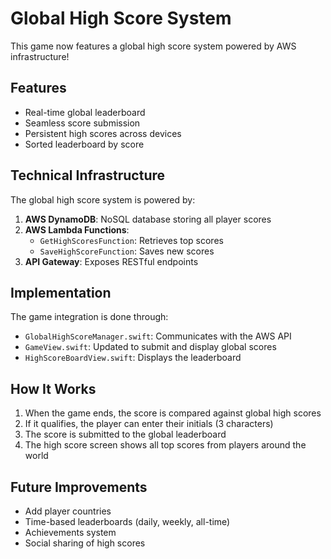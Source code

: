 # Global High Score System

This game now features a global high score system powered by AWS infrastructure!

## Features

- Real-time global leaderboard
- Seamless score submission
- Persistent high scores across devices
- Sorted leaderboard by score

## Technical Infrastructure

The global high score system is powered by:

1. **AWS DynamoDB**: NoSQL database storing all player scores
2. **AWS Lambda Functions**: 
   - `GetHighScoresFunction`: Retrieves top scores
   - `SaveHighScoreFunction`: Saves new scores
3. **API Gateway**: Exposes RESTful endpoints

## Implementation

The game integration is done through:

- `GlobalHighScoreManager.swift`: Communicates with the AWS API
- `GameView.swift`: Updated to submit and display global scores
- `HighScoreBoardView.swift`: Displays the leaderboard

## How It Works

1. When the game ends, the score is compared against global high scores
2. If it qualifies, the player can enter their initials (3 characters)
3. The score is submitted to the global leaderboard
4. The high score screen shows all top scores from players around the world

## Future Improvements

- Add player countries
- Time-based leaderboards (daily, weekly, all-time)
- Achievements system
- Social sharing of high scores 